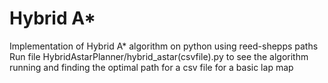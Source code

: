 # Hybrid A*

Implementation of Hybrid A* algorithm on python using reed-shepps paths
Run file HybridAstarPlanner/hybrid_astar(csvfile).py to see the algorithm running and finding the optimal path for a csv file for a basic lap map